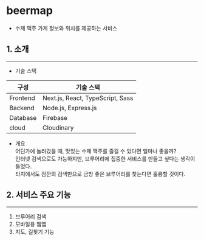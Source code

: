 # beermap

- 수제 맥주 가게 정보와 위치를 제공하는 서비스

## 1. 소개

---

- 기술 스택

| 구성     | 기술 스택                        |
| -------- | -------------------------------- |
| Frontend | Next.js, React, TypeScript, Sass |
| Backend  | Node.js, Express.js              |
| Database | Firebase                         |
| cloud    | Cloudinary                       |

- 개요  
  어딘가에 놀러갔을 때, 맛있는 수제 맥주를 즐길 수 있다면 얼마나 좋을까?  
  인터넷 검색으로도 가능하지만, 브루어리에 집중한 서비스를 만들고 싶다는 생각이 들었다.  
  타지에서도 잠깐의 검색만으로 금방 좋은 브루어리를 찾는다면 훌륭할 것이다.

## 2. 서비스 주요 기능

---

1. 브루어리 검색
2. 모바일용 웹앱
3. 지도, 길찾기 기능
